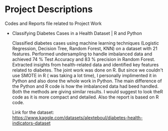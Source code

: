 # Project Descriptions
Codes and Reports file related to Project Work

- Classifying Diabetes Cases in a Health Dataset | R and Python

  Classified diabetes cases using machine learning techniques (Logistic Regression, Decision Tree, Random Forest, KNN) on a dataset with 21 features.
  Performed undersampling to handle imbalanced data and achieved 74 \% Test Accuracy and 83 \% precision in Random Forest.
  Extracted insights from health-related data and identified key features related to diabetes.
  The joint work was done on R. But since we couldn't use SMOTE in R ( was taking a lot time), I personally implimented it in Python and also done the whole work in 
  Python. The main difference of the Python and R code is how the imbalanced data had beed handled. Both the methods are giving similar results.
  I would suggest to look theR code as it is more compact and detailed. Also the report is based on R code.

  Link for the dataset: https://www.kaggle.com/datasets/alexteboul/diabetes-health-indicators-dataset
